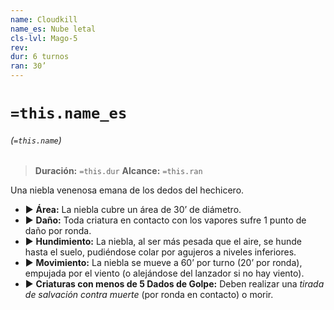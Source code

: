 ```yaml
---
name: Cloudkill
name_es: Nube letal
cls-lvl: Mago-5
rev: 
dur: 6 turnos
ran: 30’
---
```

# `=this.name_es`
###### (`=this.name`)

>**Duración:** `=this.dur`
>**Alcance:** `=this.ran`

Una niebla venenosa emana de los dedos del hechicero. 
- ▶ **Área:** La niebla cubre un área de 30’ de diámetro. 
- ▶ **Daño:** Toda criatura en contacto con los vapores sufre 1 punto de daño por ronda. 
- ▶ **Hundimiento:** La niebla, al ser más pesada que el aire, se hunde hasta el suelo, pudiéndose colar por agujeros a niveles inferiores. 
- ▶ **Movimiento:** La niebla se mueve a 60’ por turno (20’ por ronda), empujada por el viento (o alejándose del lanzador si no hay viento). 
- ▶ **Criaturas con menos de 5 Dados de Golpe:** Deben realizar una _tirada de salvación contra muerte_ (por ronda en contacto) o morir.